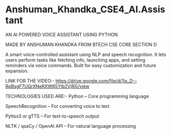 # Anshuman_Khandka_CSE4_AI.Assistant

AN AI POWERED VOICE ASSISTANT USING PYTHON

MADE BY ANSHUMAN KHANDKA FROM BTECH CSE CORE SECTION D

A smart voice-controlled assistant using NLP and speech recognition. It lets users perform tasks like fetching info, launching apps, and setting reminders via voice commands. Built for easy customization and future expansion.

LINK FOR THE VIDEO:- https://drive.google.com/file/d/1jx_D--RpBsgF7UQrXNeRXW65YIb2VjRG/view

TECHNOLOGIES USED ARE:-
Python – Core programming language

SpeechRecognition – For converting voice to text

Pyttsx3 or gTTS – For text-to-speech output

NLTK / spaCy / OpenAI API – For natural language processing
